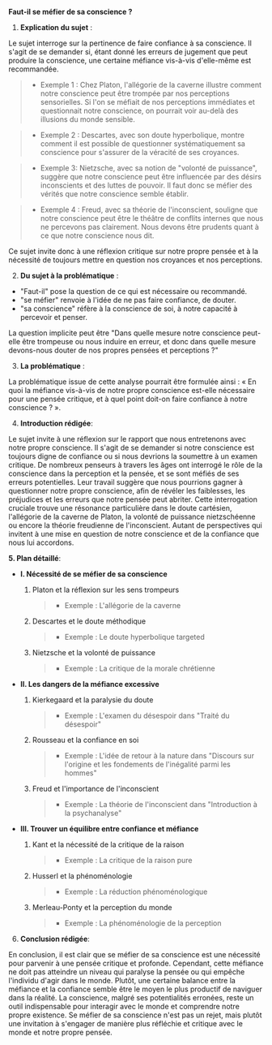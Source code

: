 **Faut-il se méfier de sa conscience ?**

1. **Explication du sujet** :

Le sujet interroge sur la pertinence de faire confiance à sa conscience. Il s'agit de se demander si, étant donné les erreurs de jugement que peut produire la conscience, une certaine méfiance vis-à-vis d'elle-même est recommandée.

> - Exemple 1 : Chez Platon, l'allégorie de la caverne illustre comment notre conscience peut être trompée par nos perceptions sensorielles. Si l'on se méfiait de nos perceptions immédiates et questionnait notre conscience, on pourrait voir au-delà des illusions du monde sensible.

> - Exemple 2 : Descartes, avec son doute hyperbolique, montre comment il est possible de questionner systématiquement sa conscience pour s'assurer de la véracité de ses croyances.

> - Exemple 3: Nietzsche, avec sa notion de "volonté de puissance", suggère que notre conscience peut être influencée par des désirs inconscients et des luttes de pouvoir. Il faut donc se méfier des vérités que notre conscience semble établir.

> - Exemple 4 : Freud, avec sa théorie de l'inconscient, souligne que notre conscience peut être le théâtre de conflits internes que nous ne percevons pas clairement. Nous devons être prudents quant à ce que notre conscience nous dit.

 Ce sujet invite donc à une réflexion critique sur notre propre pensée et à la nécessité de toujours mettre en question nos croyances et nos perceptions.

2. **Du sujet à la problématique** :

- "Faut-il" pose la question de ce qui est nécessaire ou recommandé.
- "se méfier" renvoie à l'idée de ne pas faire confiance, de douter.
- "sa conscience" réfère à la conscience de soi, à notre capacité à percevoir et penser.

La question implicite peut être "Dans quelle mesure notre conscience peut-elle être trompeuse ou nous induire en erreur, et donc dans quelle mesure devons-nous douter de nos propres pensées et perceptions ?"

3. **La problématique** :

La problématique issue de cette analyse pourrait être formulée ainsi : « En quoi la méfiance vis-à-vis de notre propre conscience est-elle nécessaire pour une pensée critique, et à quel point doit-on faire confiance à notre conscience ? ».

4. **Introduction rédigée**: 

Le sujet invite à une réflexion sur le rapport que nous entretenons avec notre propre conscience. Il s'agit de se demander si notre conscience est toujours digne de confiance ou si nous devrions la soumettre à un examen critique. De nombreux penseurs à travers les âges ont interrogé le rôle de la conscience dans la perception et la pensée, et se sont méfiés de ses erreurs potentielles. Leur travail suggère que nous pourrions gagner à questionner notre propre conscience, afin de révéler les faiblesses, les préjudices et les erreurs que notre pensée peut abriter. Cette interrogation cruciale trouve une résonance particulière dans le doute cartésien, l'allégorie de la caverne de Platon, la volonté de puissance nietzschéenne ou encore la théorie freudienne de l'inconscient. Autant de perspectives qui invitent à une mise en question de notre conscience et de la confiance que nous lui accordons.

**5. Plan détaillé**:

* **I. Nécessité de se méfier de sa conscience**

    1. Platon et la réflexion sur les sens trompeurs
          > - Exemple : L'allégorie de la caverne
    
    2. Descartes et le doute méthodique
          > - Exemple : Le doute hyperbolique targeted
    
    3. Nietzsche et la volonté de puissance
          > - Exemple : La critique de la morale chrétienne

* **II. Les dangers de la méfiance excessive**

    1. Kierkegaard et la paralysie du doute
          > - Exemple : L'examen du désespoir dans "Traité du désespoir"
    
    2.  Rousseau et la confiance en soi
          > - Exemple : L'idée de retour à la nature dans "Discours sur l'origine et les fondements de l'inégalité parmi les hommes"

    3.  Freud et l'importance de l'inconscient
          > - Exemple : La théorie de l'inconscient dans "Introduction à la psychanalyse"

* **III. Trouver un équilibre entre confiance et méfiance**

    1. Kant et la nécessité de la critique de la raison
          > - Exemple : La critique de la raison pure
    
    2.  Husserl et la phénoménologie
          > - Exemple : La réduction phénoménologique

    3.  Merleau-Ponty et la perception du monde
          > - Exemple : La phénoménologie de la perception

6. **Conclusion rédigée**: 

En conclusion, il est clair que se méfier de sa conscience est une nécessité pour parvenir à une pensée critique et profonde. Cependant, cette méfiance ne doit pas atteindre un niveau qui paralyse la pensée ou qui empêche l'individu d'agir dans le monde. Plutôt, une certaine balance entre la méfiance et la confiance semble être le moyen le plus productif de naviguer dans la réalité. La conscience, malgré ses potentialités erronées, reste un outil indispensable pour interagir avec le monde et comprendre notre propre existence. Se méfier de sa conscience n'est pas un rejet, mais plutôt une invitation à s'engager de manière plus réfléchie et critique avec le monde et notre propre pensée.
